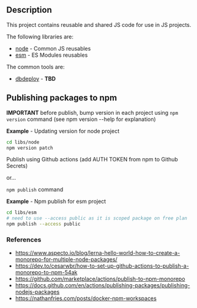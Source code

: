 ## Description

This project contains reusable and shared JS code for use in JS projects.

The following libraries are:
- [node](libs/node/README.md) - Common JS reusables
- [esm](libs/esm/README.md) - ES Modules reusables

The common tools are:
- [dbdeploy](tools/dbdeploy/README.md) - **TBD**

## Publishing packages to npm

**IMPORTANT** before publish, bump version in each project using `npm version` command (see npm version --help for explanation)

**Example** - Updating version for node project

```bash
cd libs/node
npm version patch
```

Publish using Github actions (add AUTH TOKEN from npm to Github Secrets)

or...

`npm publish` command

**Example** - Npm publish for esm project

```bash
cd libs/esm
# need to use --access public as it is scoped package on free plan
npm publish --access public
```


### References

- https://www.aspecto.io/blog/lerna-hello-world-how-to-create-a-monorepo-for-multiple-node-packages/
- https://dev.to/cesarwbr/how-to-set-up-github-actions-to-publish-a-monorepo-to-npm-54ak
- https://github.com/marketplace/actions/publish-to-npm-monorepo
- https://docs.github.com/en/actions/publishing-packages/publishing-nodejs-packages
- https://nathanfries.com/posts/docker-npm-workspaces
